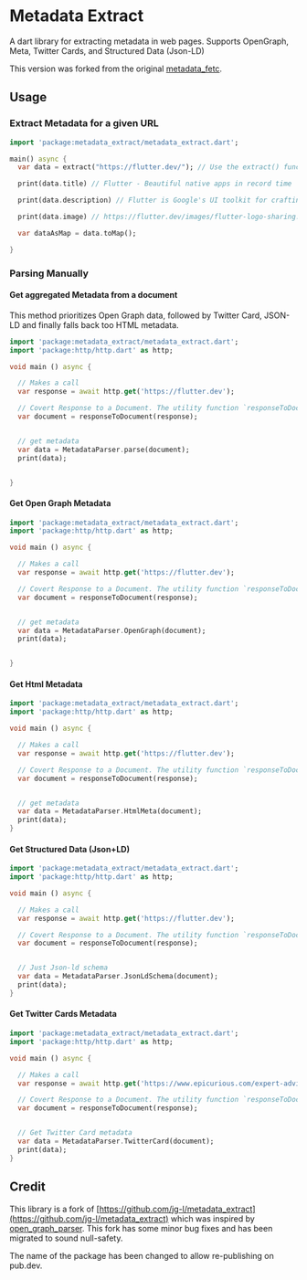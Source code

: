 # Metadata Extract
A dart library for extracting metadata in web pages. Supports OpenGraph, Meta, Twitter Cards, and Structured Data (Json-LD)

This version was forked from the original [metadata_fetc](https://github.com/jg-l/metadata_extract).


## Usage


### Extract Metadata for a given URL

```dart
import 'package:metadata_extract/metadata_extract.dart';

main() async {
  var data = extract("https://flutter.dev/"); // Use the extract() function to fetch data from the url

  print(data.title) // Flutter - Beautiful native apps in record time

  print(data.description) // Flutter is Google's UI toolkit for crafting beautiful...

  print(data.image) // https://flutter.dev/images/flutter-logo-sharing.png

  var dataAsMap = data.toMap();

}
```

### Parsing Manually

#### Get aggregated Metadata from a document

This method prioritizes Open Graph data, followed by Twitter Card, JSON-LD and finally falls back too HTML metadata.


```dart
import 'package:metadata_extract/metadata_extract.dart';
import 'package:http/http.dart' as http;

void main () async {

  // Makes a call
  var response = await http.get('https://flutter.dev');

  // Covert Response to a Document. The utility function `responseToDocument` is provided or you can use own decoder/parser.
  var document = responseToDocument(response);


  // get metadata
  var data = MetadataParser.parse(document);
  print(data);


}

```

#### Get Open Graph Metadata

```dart
import 'package:metadata_extract/metadata_extract.dart';
import 'package:http/http.dart' as http;

void main () async {

  // Makes a call
  var response = await http.get('https://flutter.dev');

  // Covert Response to a Document. The utility function `responseToDocument` is provided or you can use own decoder/parser.
  var document = responseToDocument(response);


  // get metadata
  var data = MetadataParser.OpenGraph(document);
  print(data);


}

```

#### Get Html Metadata
```dart
import 'package:metadata_extract/metadata_extract.dart';
import 'package:http/http.dart' as http;

void main () async {

  // Makes a call
  var response = await http.get('https://flutter.dev');

  // Covert Response to a Document. The utility function `responseToDocument` is provided or you can use own decoder/parser.
  var document = responseToDocument(response);


  // get metadata
  var data = MetadataParser.HtmlMeta(document);
  print(data);
}
```

#### Get Structured Data (Json+LD)
```dart
import 'package:metadata_extract/metadata_extract.dart';
import 'package:http/http.dart' as http;

void main () async {

  // Makes a call
  var response = await http.get('https://flutter.dev');

  // Covert Response to a Document. The utility function `responseToDocument` is provided or you can use own decoder/parser.
  var document = responseToDocument(response);


  // Just Json-ld schema
  var data = MetadataParser.JsonLdSchema(document);
  print(data);
}
```

#### Get Twitter Cards Metadata 
```dart
import 'package:metadata_extract/metadata_extract.dart';
import 'package:http/http.dart' as http;

void main () async {

  // Makes a call
  var response = await http.get('https://www.epicurious.com/expert-advice/best-soy-sauce-chefs-pick-article');

  // Covert Response to a Document. The utility function `responseToDocument` is provided or you can use own decoder/parser.
  var document = responseToDocument(response);


  // Get Twitter Card metadata
  var data = MetadataParser.TwitterCard(document);
  print(data);
}
```






## Credit
This library is a fork of [https://github.com/jg-l/metadata_extract](https://github.com/jg-l/metadata_extract) which was inspired by 
[open_graph_parser](https://github.com/Patte1808/open_graph_parser). This fork has some minor bug fixes and has been
migrated to sound null-safety.

The name of the package has been changed to allow re-publishing on pub.dev.